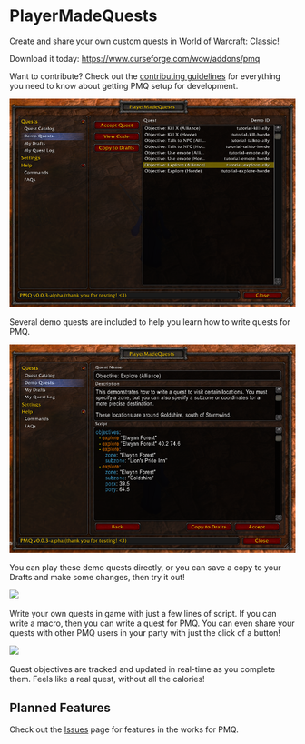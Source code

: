 # PlayerMadeQuests

Create and share your own custom quests in World of Warcraft: Classic!

Download it today: https://www.curseforge.com/wow/addons/pmq

Want to contribute? Check out the [contributing guidelines](CONTRIBUTING.md) for everything you need to know about getting PMQ setup for development.

![](docs/img/demo1.png)

Several demo quests are included to help you learn how to write quests for PMQ.

![](docs/img/demo2.png)

You can play these demo quests directly, or you can save a copy to your Drafts and make some changes, then try it out!

![](docs/img/draft1.png)

Write your own quests in game with just a few lines of script. If you can write a macro, then you can write a quest for PMQ. You can even share your quests with other PMQ users in your party with just the click of a button!

![](docs/img/questlog1.png)

Quest objectives are tracked and updated in real-time as you complete them. Feels like a real quest, without all the calories!

## Planned Features

Check out the [Issues](/../../issues) page for features in the works for PMQ.
